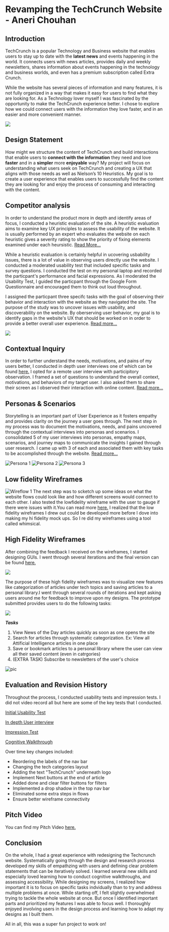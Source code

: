 # Revamping the TechCrunch Website - Aneri Chouhan

## Introduction

TechCrunch is a popular Technology and Business website that enables users to stay up to date with the **latest news** and events happening in the world. It connects users with news articles, provides daily and weekly newsletters, shares information about events happening in the technology and business worlds, and even has a premium subscription called Extra Crunch. 

While the website has several pieces of information and many features, it is not fully organized in a way that makes it easy for users to find what they are looking for. As a Technology lover myself I was fascinated by the opportunity to make the TechCrunch experience better. I chose to explore how we could connect users with the information they love faster, and in an easier and more convenient manner. 

![](https://raw.githubusercontent.com/anerichouhan/dh150/master/Screen%20Shot%202020-04-08%20at%2010.05.28%20AM.png)


## Design Statement
How might we structure the content of TechCrunch and build interactions that enable users to **connect with the information** they need and love **faster** and in a **simpler** more **enjoyable** way? My project will focus on understanding what users seek on TechCrunch and creating a UX that aligns with those needs as well as Nielson’s 10 Heuristics. My goal is to create a user experience that enables users to successfully find the content they are looking for and enjoy the process of consuming and interacting with the content.

## Competitor analysis
In order to understand the product more in depth and identify areas of focus, I conducted a heuristic evaluation of the site. A heuristic evaluation aims to examine key UX principles to assess the usability of the website. It is usually performed by an expert who evaluates the website on each heuristic gives a severity rating to show the priority of fixing elements examined under each heursistic. [Read More...](https://github.com/anerichouhan/dh150/blob/master/README.md)

While a heuristic evaluation is certainly helpful in ucovering usbability issues, there is a lot of value in observing users directly use the website. I conducted a moderated usability test that included specific tasks and survey questions. I conducted the test on my personal laptop and recorded the particpant's performance and facial expressions. As I moderated the Usability Test, I guided the particpant through the Google Form Questionnaire and encouraged them to think out loud throughout. 

I assigned the particpant three specifc tasks with the goal of observing their behavior and interaction with the website as they navigated the site. The purpose of the study was to uncover issues with usability, and discoverability on the website. By oberserving user behavior, my goal is to identify gaps in the website's UX that should be worked on in order to provide a better overall user experience. [Read more...](https://github.com/anerichouhan/dh150-assignment2)

![](https://raw.githubusercontent.com/anerichouhan/dh150-assignment2/master/Screen%20Shot%202020-06-03%20at%207.57.47%20PM.png)

## Contextual Inquiry
In order to further understand the needs, motivations, and pains of my users better, I conducted in depth user interviews one of which can be found [here.](https://docs.google.com/document/d/13ft6Ay2HC54sZkmZsTwueJcfxWOrvhDBiCGFAizyuGI/edit?usp=sharing) 
I opted for a remote user interview with participitory observation. I framed a set of questions to understand the overall context, motivations, and behaviors of my target user. I also asked them to share their screen as I observed their interaction with online content. [Read more...](https://github.com/anerichouhan/dh150-assignment04/blob/master/README.md)

## Personas & Scenarios
Storytelling is an important part of User Experience as it fosters empathy and provides clarity on the journey a user goes through. The next step in my process was to document the motivations, needs, and pains uncovered through the contextual interviews into personas and scenarios. I consolidated 5 of my user interviews into personas, empathy maps, scenarios, and journey maps to communicate the insights I gained through user research. I came up with 3 of each and associated them with key tasks to be accomplished through the website. [Read more...](https://github.com/anerichouhan/dh150-personas)


![Persona 1](https://raw.githubusercontent.com/anerichouhan/dh150-personas/master/1.jpg)
![Persona 2](https://raw.githubusercontent.com/anerichouhan/dh150-personas/master/3.jpg)
![Persona 3](https://raw.githubusercontent.com/anerichouhan/dh150-personas/master/5.jpg)

## Low fidelity Wireframes
![Wireflow 1](https://github.com/anerichouhan/lowfi_wireflows/blob/master/IMG_0411.JPG)
The next step was to scketch up some ideas on what the website flows could look like and how different screens would connect to each other. I also tested the lowfidelity wireframe with the user to gauge if there were issues with it.You can read more [here.](https://github.com/anerichouhan/lowfi_wireflows/blob/master/README.md) I realized that the low fidelity wireframes I drew out could be developed more before I dove into making my hi fidelity mock ups. So I re did my wireframes using a tool called whimsical. 


## High Fidelity Wireframes
After combining the feedback I received on the wireframes, I started designing GUIs. I went through several iterations and the final version can be found [here.](https://www.figma.com/proto/V0V8dwrWILpboToyAR4MYm/TechCrunch?node-id=12%3A4&viewport=-184%2C-712%2C0.3589796721935272&scaling=min-zoom)

![](https://github.com/anerichouhan/high-fidelity-wireframes/blob/master/Screen%20Shot%202020-05-27%20at%2012.40.14%20PM.png)

The purpose of these high fidelity wireframes was to visualize new features like categorization of articles under tech topics and saving articles to a personal library.I went through several rounds of iterations and kept asking users around me for feedback to improve upon my designs. The prototype submitted provides users to do the following tasks:

![](https://github.com/anerichouhan/high-fidelity-wireframes/blob/master/Screen%20Shot%202020-05-27%20at%2012.49.30%20PM.png)

***Tasks***
1. View News of the Day articles quickly as soon as one opens the site
2. Search for articles through systematic categorization. Ex: View all Attificial Intelligence articles in one place
3. Save or bookmark articles to a personal library where the user can view all their saved content (even in catrgories)
4. (EXTRA TASK) Subscribe to newsletters of the user's choice

![pic](https://raw.githubusercontent.com/anerichouhan/high-fidelity-wireframes/master/Screen%20Shot%202020-05-27%20at%2011.55.40%20AM.png)


## Evaluation and Revision History

Throughout the process, I conducted usability tests and impression tests. I did not video record all but here are some of the key tests that I conducted.

[Initial Usability Test](https://drive.google.com/file/d/1AUfNsp2UYdt-0qrSt6rSHYQj-lyTKV0_/view)

[In depth User interview](https://drive.google.com/file/d/19zA3NIxuY2o868ctnbUzocre9lluoWu-/view)

[Impression Test](https://drive.google.com/file/d/1M8F9-pFP5hNf1dMuqE4rwL9pKE67nesQ/view?usp=sharing)

[Cognitive Walkthrough](https://drive.google.com/file/d/1ZgNGtcSVKZHGjMV6FhHVg_qdEChud-2m/view?usp=sharing)

Over time key changes included: 

- Reordering the labels of the nav bar
- Changing the tech categories layout
- Adding the text "TechCrunch" underneath logo
- Implement Next buttons at the end of article
- Added done and clear filter buttons for filters
- Implemented a drop shadow in the top nav bar
- Eliminated some extra steps in flows
- Ensure better wireframe connectivity

## Pitch Video
You can find my Pitch Video [here.](https://drive.google.com/file/d/1nurHoXZFvCPAeVwWGENPIWJkj6oDdi5w/view?usp=sharing)

## Conclusion
On the whole, I had a great experience with redesigning the Techcrunch website. Systematically going through the design and research process developed my skills of empathzing with users and defining clear problem statements that can be iteratively solved. I learned several new skills and especially loved learning how to conduct cognitive walkthroughs, and assessing accessibility. While designing my screens, I realized how important it is to focus on specific tasks indvidually than to try and address multiple problems at once. While starting off, I felt slightly overwhelmed trying to tackle the whole website at once. But once I identified important parts and prioritized my features I was able to focus well. I thoroughly enjoyed involving users in the design process and learning how to adapt my designs as I built them. 

All in all, this was a super fun project to work on! 
